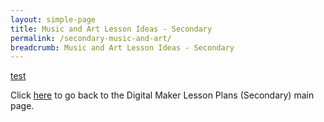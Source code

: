 ```yaml
---
layout: simple-page
title: Music and Art Lesson Ideas - Secondary
permalink: /secondary-music-and-art/
breadcrumb: Music and Art Lesson Ideas - Secondary
---
```


[test](/placeholder-secondary-music-and-art-easy/)

Click [here](/in-schools/digital-maker/lesson-ideas-secondary/) to go back to the Digital Maker Lesson Plans (Secondary) main page.
